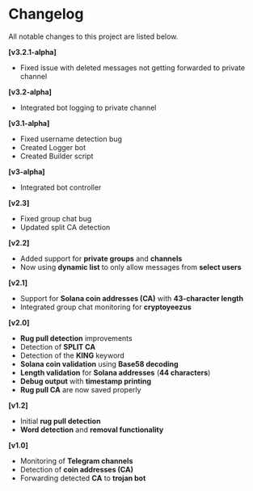 # Changelog

All notable changes to this project are listed below.

**[v3.2.1-alpha]**
- Fixed issue with deleted messages not getting forwarded to private channel

**[v3.2-alpha]**
- Integrated bot logging to private channel 

**[v3.1-alpha]**
- Fixed username detection bug
- Created Logger bot
- Created Builder script

**[v3-alpha]**
- Integrated bot controller

**[v2.3]**
- Fixed group chat bug
- Updated split CA detection

**[v2.2]**
- Added support for **private groups** and **channels**
- Now using **dynamic list** to only allow messages from **select users**

**[v2.1]**
- Support for **Solana coin addresses (CA)** with **43-character length**
- Integrated group chat monitoring for **cryptoyeezus**

**[v2.0]**
- **Rug pull detection** improvements
- Detection of **SPLIT CA**
- Detection of the **KING** keyword
- **Solana coin validation** using **Base58 decoding**
- **Length validation** for **Solana addresses** (**44 characters**)
- **Debug output** with **timestamp printing**
- **Rug pull CA** are now saved properly

**[v1.2]**
- Initial **rug pull detection**
- **Word detection** and **removal functionality**

**[v1.0]**
- Monitoring of **Telegram channels**
- Detection of **coin addresses (CA)**
- Forwarding detected **CA** to **trojan bot**